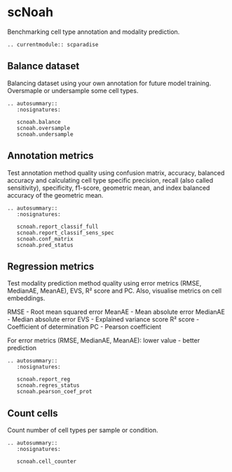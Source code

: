 # scNoah

Benchmarking cell type annotation and modality prediction.

```{eval-rst}
.. currentmodule:: scparadise
```

## Balance dataset

Balancing dataset using your own annotation for future model training.
Oversmaple or undersample some cell types.

```{eval-rst}
.. autosummary::
   :nosignatures:

   scnoah.balance
   scnoah.oversample
   scnoah.undersample

```

## Annotation metrics

Test annotation method quality using confusion matrix, accuracy, balanced accuracy and calculating cell type specific precision, recall (also called sensitivity), specificity, f1-score, geometric mean, and index balanced accuracy of the geometric mean.

```{eval-rst}
.. autosummary::
   :nosignatures:

   scnoah.report_classif_full
   scnoah.report_classif_sens_spec
   scnoah.conf_matrix
   scnoah.pred_status

```

## Regression metrics

Test modality prediction method quality using error metrics (RMSE, MedianAE, MeanAE), EVS, R² score and PC. 
Also, visualise metrics on cell embeddings.

RMSE - Root mean squared error
MeanAE - Mean absolute error
MedianAE - Median absolute error
EVS - Explained variance score
R² score - Coefficient of determination
PC - Pearson coefficient

For error metrics (RMSE, MedianAE, MeanAE): lower value - better prediction

```{eval-rst}
.. autosummary::
   :nosignatures:

   scnoah.report_reg
   scnoah.regres_status
   scnoah.pearson_coef_prot

```

## Count cells

Count number of cell types per sample or condition.

```{eval-rst}
.. autosummary::
   :nosignatures:

   scnoah.cell_counter
```

